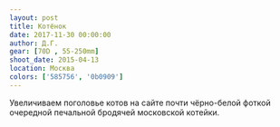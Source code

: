 ```yaml
---
layout: post
title: Котёнок
date: 2017-11-30 00:00:00
author: Д.Г.
gear: [70D , 55-250mm]
shoot_date: 2015-04-13
location: Москва
colors: ['585756', '0b0909']
---
```

Увеличиваем поголовье котов на сайте почти чёрно-белой фоткой очередной печальной бродячей московской котейки.
